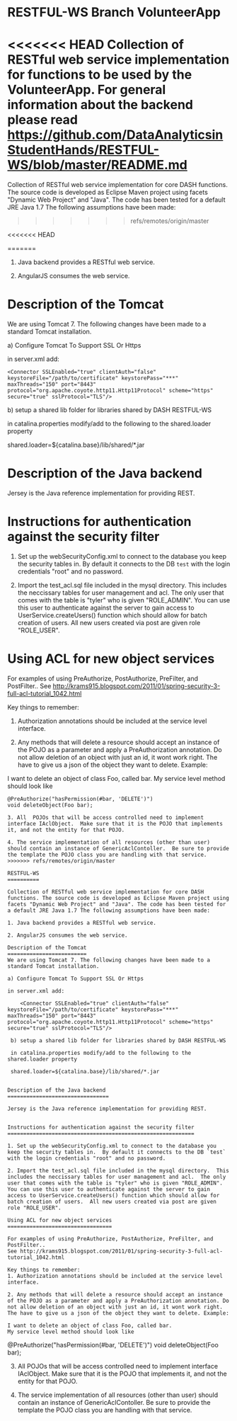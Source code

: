 RESTFUL-WS Branch VolunteerApp
==========

<<<<<<< HEAD
Collection of RESTful web service implementation for functions to be used by the VolunteerApp. For general information about the backend please read https://github.com/DataAnalyticsinStudentHands/RESTFUL-WS/blob/master/README.md
=======
Collection of RESTful web service implementation for core DASH functions. The source code is developed as Eclipse Maven project using facets "Dynamic Web Project" and "Java". The code has been tested for a default JRE Java 1.7 The following assumptions have been made:
>>>>>>> refs/remotes/origin/master

<<<<<<< HEAD

=======
1. Java backend provides a RESTful web service.

2. AngularJS consumes the web service.

Description of the Tomcat 
=========================
We are using Tomcat 7. The following changes have been made to a standard Tomcat installation.

a) Configure Tomcat To Support SSL Or Https

in server.xml add:

    <Connector SSLEnabled="true" clientAuth="false" keystoreFile="/path/to/certificate" keystorePass="***" maxThreads="150" port="8443" protocol="org.apache.coyote.http11.Http11Protocol" scheme="https" secure="true" sslProtocol="TLS"/>
    
 b) setup a shared lib folder for libraries shared by DASH RESTFUL-WS
 
 in catalina.properties modify/add to the following to the shared.loader property
 
 shared.loader=${catalina.base}/lib/shared/*.jar   
    

Description of the Java backend
================================

Jersey is the Java reference implementation for providing REST.


Instructions for authentication against the security filter
===========================================================

1. Set up the webSecurityConfig.xml to connect to the database you keep the security tables in.  By default it connects to the DB `test` with the login credentials "root" and no password.

2. Import the test_acl.sql file included in the mysql directory.  This includes the neccissary tables for user management and acl.  The only user that comes with the table is "tyler" who is given "ROLE_ADMIN".  You can use this user to authenticate against the server to gain access to UserService.createUsers() function which should allow for batch creation of users.  All new users created via post are given role "ROLE_USER".

Using ACL for new object services
=================================

For examples of using PreAuthorize, PostAuthorize, PreFilter, and PostFilter..
See http://krams915.blogspot.com/2011/01/spring-security-3-full-acl-tutorial_1042.html

Key things to remember:
1. Authorization annotations should be included at the service level interface.

2. Any methods that will delete a resource should accept an instance of the POJO as a parameter and apply a PreAuthorization annotation. Do not allow deletion of an object with just an id, it wont work right.  The have to give us a json of the object they want to delete. Example:

I want to delete an object of class Foo, called bar.
My service level method should look like

```
@PreAuthorize("hasPermission(#bar, 'DELETE')")
void deleteObject(Foo bar);

3. All  POJOs that will be access controlled need to implement interface IAclObject.  Make sure that it is the POJO that implements it, and not the entity for that POJO.

4. The service implementation of all resources (other than user) should contain an instance of GenericAclContoller.  Be sure to provide the template the POJO class you are handling with that service.
>>>>>>> refs/remotes/origin/master

RESTFUL-WS
==========

Collection of RESTful web service implementation for core DASH functions. The source code is developed as Eclipse Maven project using facets "Dynamic Web Project" and "Java". The code has been tested for a default JRE Java 1.7 The following assumptions have been made:

1. Java backend provides a RESTful web service.

2. AngularJS consumes the web service.

Description of the Tomcat 
=========================
We are using Tomcat 7. The following changes have been made to a standard Tomcat installation.

a) Configure Tomcat To Support SSL Or Https

in server.xml add:

    <Connector SSLEnabled="true" clientAuth="false" keystoreFile="/path/to/certificate" keystorePass="***" maxThreads="150" port="8443" protocol="org.apache.coyote.http11.Http11Protocol" scheme="https" secure="true" sslProtocol="TLS"/>
    
 b) setup a shared lib folder for libraries shared by DASH RESTFUL-WS
 
 in catalina.properties modify/add to the following to the shared.loader property
 
 shared.loader=${catalina.base}/lib/shared/*.jar   
    

Description of the Java backend
================================

Jersey is the Java reference implementation for providing REST.


Instructions for authentication against the security filter
===========================================================

1. Set up the webSecurityConfig.xml to connect to the database you keep the security tables in.  By default it connects to the DB `test` with the login credentials "root" and no password.

2. Import the test_acl.sql file included in the mysql directory.  This includes the neccissary tables for user management and acl.  The only user that comes with the table is "tyler" who is given "ROLE_ADMIN".  You can use this user to authenticate against the server to gain access to UserService.createUsers() function which should allow for batch creation of users.  All new users created via post are given role "ROLE_USER".

Using ACL for new object services
=================================

For examples of using PreAuthorize, PostAuthorize, PreFilter, and PostFilter..
See http://krams915.blogspot.com/2011/01/spring-security-3-full-acl-tutorial_1042.html

Key things to remember:
1. Authorization annotations should be included at the service level interface.

2. Any methods that will delete a resource should accept an instance of the POJO as a parameter and apply a PreAuthorization annotation. Do not allow deletion of an object with just an id, it wont work right.  The have to give us a json of the object they want to delete. Example:

I want to delete an object of class Foo, called bar.
My service level method should look like

```
@PreAuthorize("hasPermission(#bar, 'DELETE')")
void deleteObject(Foo bar);

3. All  POJOs that will be access controlled need to implement interface IAclObject.  Make sure that it is the POJO that implements it, and not the entity for that POJO.

4. The service implementation of all resources (other than user) should contain an instance of GenericAclContoller.  Be sure to provide the template the POJO class you are handling with that service.

